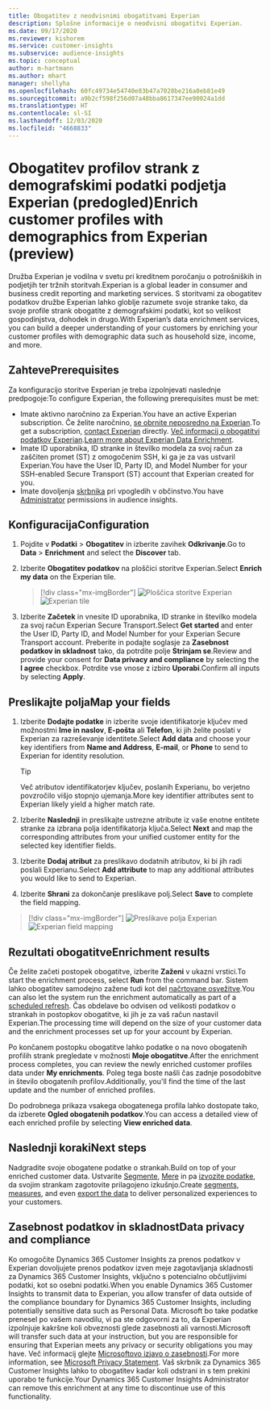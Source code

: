 ```yaml
---
title: Obogatitev z neodvisnimi obogatitvami Experian
description: Splošne informacije o neodvisni obogatitvi Experian.
ms.date: 09/17/2020
ms.reviewer: kishorem
ms.service: customer-insights
ms.subservice: audience-insights
ms.topic: conceptual
author: m-hartmann
ms.author: mhart
manager: shellyha
ms.openlocfilehash: 60fc49734e54740e83b47a7028be216a0eb81e49
ms.sourcegitcommit: a9b2cf598f256d07a48bba8617347ee90024a1dd
ms.translationtype: HT
ms.contentlocale: sl-SI
ms.lasthandoff: 12/03/2020
ms.locfileid: "4668833"
---
```

# <a name="enrich-customer-profiles-with-demographics-from-experian-preview"></a><span data-ttu-id="38705-103">Obogatitev profilov strank z demografskimi podatki podjetja Experian (predogled)</span><span class="sxs-lookup"><span data-stu-id="38705-103">Enrich customer profiles with demographics from Experian (preview)</span></span>

<span data-ttu-id="38705-104">Družba Experian je vodilna v svetu pri kreditnem poročanju o potrošniških in podjetjih ter tržnih storitvah.</span><span class="sxs-lookup"><span data-stu-id="38705-104">Experian is a global leader in consumer and business credit reporting and marketing services.</span></span> <span data-ttu-id="38705-105">S storitvami za obogatitev podatkov družbe Experian lahko globlje razumete svoje stranke tako, da svoje profile strank obogatite z demografskimi podatki, kot so velikost gospodinjstva, dohodek in drugo.</span><span class="sxs-lookup"><span data-stu-id="38705-105">With Experian’s data enrichment services, you can build a deeper understanding of your customers by enriching your customer profiles with demographic data such as household size, income, and more.</span></span>

## <a name="prerequisites"></a><span data-ttu-id="38705-106">Zahteve</span><span class="sxs-lookup"><span data-stu-id="38705-106">Prerequisites</span></span>

<span data-ttu-id="38705-107">Za konfiguracijo storitve Experian je treba izpolnjevati naslednje predpogoje:</span><span class="sxs-lookup"><span data-stu-id="38705-107">To configure Experian, the following prerequisites must be met:</span></span>

- <span data-ttu-id="38705-108">Imate aktivno naročnino za Experian.</span><span class="sxs-lookup"><span data-stu-id="38705-108">You have an active Experian subscription.</span></span> <span data-ttu-id="38705-109">Če želite naročnino, [se obrnite neposredno na Experian](https://www.experian.com/marketing-services/contact).</span><span class="sxs-lookup"><span data-stu-id="38705-109">To get a subscription, [contact Experian](https://www.experian.com/marketing-services/contact) directly.</span></span> <span data-ttu-id="38705-110">[Več informacij o obogatitvi podatkov Experian](https://www.experian.com/marketing-services/microsoft?cmpid=ems_web_mci_cdppage).</span><span class="sxs-lookup"><span data-stu-id="38705-110">[Learn more about Experian Data Enrichment](https://www.experian.com/marketing-services/microsoft?cmpid=ems_web_mci_cdppage).</span></span>
- <span data-ttu-id="38705-111">Imate ID uporabnika, ID stranke in številko modela za svoj račun za zaščiten promet (ST) z omogočenim SSH, ki ga je za vas ustvaril Experian.</span><span class="sxs-lookup"><span data-stu-id="38705-111">You have the User ID, Party ID, and Model Number for your SSH-enabled Secure Transport (ST) account that Experian created for you.</span></span>
- <span data-ttu-id="38705-112">Imate dovoljenja [skrbnika](permissions.md#administrator) pri vpogledih v občinstvo.</span><span class="sxs-lookup"><span data-stu-id="38705-112">You have [Administrator](permissions.md#administrator) permissions in audience insights.</span></span>

## <a name="configuration"></a><span data-ttu-id="38705-113">Konfiguracija</span><span class="sxs-lookup"><span data-stu-id="38705-113">Configuration</span></span>

1. <span data-ttu-id="38705-114">Pojdite v **Podatki** > **Obogatitev** in izberite zavihek **Odkrivanje**.</span><span class="sxs-lookup"><span data-stu-id="38705-114">Go to **Data** > **Enrichment** and select the **Discover** tab.</span></span>

1. <span data-ttu-id="38705-115">Izberite **Obogatitev podatkov** na ploščici storitve Experian.</span><span class="sxs-lookup"><span data-stu-id="38705-115">Select **Enrich my data** on the Experian tile.</span></span>

   > [!div class="mx-imgBorder"]
   > <span data-ttu-id="38705-116">![Ploščica storitve Experian](media/experian-tile.png "Ploščica storitve Experian")</span><span class="sxs-lookup"><span data-stu-id="38705-116">![Experian tile](media/experian-tile.png "Experian tile")</span></span>

1. <span data-ttu-id="38705-117">Izberite **Začetek** in vnesite ID uporabnika, ID stranke in številko modela za svoj račun Experian Secure Transport.</span><span class="sxs-lookup"><span data-stu-id="38705-117">Select **Get started** and enter the User ID, Party ID, and Model Number for your Experian Secure Transport account.</span></span> <span data-ttu-id="38705-118">Preberite in podajte soglasje za **Zasebnost podatkov in skladnost** tako, da potrdite polje **Strinjam se**.</span><span class="sxs-lookup"><span data-stu-id="38705-118">Review and provide your consent for **Data privacy and compliance** by selecting the **I agree** checkbox.</span></span> <span data-ttu-id="38705-119">Potrdite vse vnose z izbiro **Uporabi**.</span><span class="sxs-lookup"><span data-stu-id="38705-119">Confirm all inputs by selecting **Apply**.</span></span>

## <a name="map-your-fields"></a><span data-ttu-id="38705-120">Preslikajte polja</span><span class="sxs-lookup"><span data-stu-id="38705-120">Map your fields</span></span>

1. <span data-ttu-id="38705-121">Izberite **Dodajte podatke** in izberite svoje identifikatorje ključev med možnostmi **Ime in naslov**, **E-pošta** ali **Telefon**, ki jih želite poslati v Experian za razreševanje identitete.</span><span class="sxs-lookup"><span data-stu-id="38705-121">Select **Add data** and choose your key identifiers from **Name and Address**, **E-mail**, or **Phone** to send to Experian for identity resolution.</span></span>

   > [!TIP]
   > <span data-ttu-id="38705-122">Več atributov identifikatorjev ključev, poslanih Experianu, bo verjetno povzročilo višjo stopnjo ujemanja.</span><span class="sxs-lookup"><span data-stu-id="38705-122">More key identifier attributes sent to Experian likely yield a higher match rate.</span></span>

1. <span data-ttu-id="38705-123">Izberite **Naslednji** in preslikajte ustrezne atribute iz vaše enotne entitete stranke za izbrana polja identifikatorja ključa.</span><span class="sxs-lookup"><span data-stu-id="38705-123">Select **Next** and map the corresponding attributes from your unified customer entity for the selected key identifier fields.</span></span>

1. <span data-ttu-id="38705-124">Izberite **Dodaj atribut** za preslikavo dodatnih atributov, ki bi jih radi poslali Experianu.</span><span class="sxs-lookup"><span data-stu-id="38705-124">Select **Add attribute** to map any additional attributes you would like to send to Experian.</span></span>

1.  <span data-ttu-id="38705-125">Izberite **Shrani** za dokončanje preslikave polj.</span><span class="sxs-lookup"><span data-stu-id="38705-125">Select **Save** to complete the field mapping.</span></span>

   > [!div class="mx-imgBorder"]
   > <span data-ttu-id="38705-126">![Preslikave polja Experian](media/experian-field-mapping.png "Preslikave polja Experian")</span><span class="sxs-lookup"><span data-stu-id="38705-126">![Experian field mapping](media/experian-field-mapping.png "Experian field mapping")</span></span>

## <a name="enrichment-results"></a><span data-ttu-id="38705-127">Rezultati obogatitve</span><span class="sxs-lookup"><span data-stu-id="38705-127">Enrichment results</span></span>

<span data-ttu-id="38705-128">Če želite začeti postopek obogatitve, izberite **Zaženi** v ukazni vrstici.</span><span class="sxs-lookup"><span data-stu-id="38705-128">To start the enrichment process, select **Run** from the command bar.</span></span> <span data-ttu-id="38705-129">Sistem lahko obogatitev samodejno zažene tudi kot del [načrtovane osvežitve](system.md#schedule-tab).</span><span class="sxs-lookup"><span data-stu-id="38705-129">You can also let the system run the enrichment automatically as part of a [scheduled refresh](system.md#schedule-tab).</span></span> <span data-ttu-id="38705-130">Čas obdelave bo odvisen od velikosti podatkov o strankah in postopkov obogatitve, ki jih je za vaš račun nastavil Experian.</span><span class="sxs-lookup"><span data-stu-id="38705-130">The processing time will depend on the size of your customer data and the enrichment processes set up for your account by Experian.</span></span>

<span data-ttu-id="38705-131">Po končanem postopku obogatitve lahko podatke o na novo obogatenih profilih strank pregledate v možnosti **Moje obogatitve**.</span><span class="sxs-lookup"><span data-stu-id="38705-131">After the enrichment process completes, you can review the newly enriched customer profiles data under **My enrichments**.</span></span> <span data-ttu-id="38705-132">Poleg tega boste našli čas zadnje posodobitve in število obogatenih profilov.</span><span class="sxs-lookup"><span data-stu-id="38705-132">Additionally, you'll find the time of the last update and the number of enriched profiles.</span></span>

<span data-ttu-id="38705-133">Do podrobnega prikaza vsakega obogatenega profila lahko dostopate tako, da izberete **Ogled obogatenih podatkov**.</span><span class="sxs-lookup"><span data-stu-id="38705-133">You can access a detailed view of each enriched profile by selecting **View enriched data**.</span></span>

## <a name="next-steps"></a><span data-ttu-id="38705-134">Naslednji koraki</span><span class="sxs-lookup"><span data-stu-id="38705-134">Next steps</span></span>

<span data-ttu-id="38705-135">Nadgradite svoje obogatene podatke o strankah.</span><span class="sxs-lookup"><span data-stu-id="38705-135">Build on top of your enriched customer data.</span></span> <span data-ttu-id="38705-136">Ustvarite [Segmente](segments.md), [Mere](measures.md) in pa [izvozite podatke](export-destinations.md), da svojim strankam zagotovite prilagojeno izkušnjo.</span><span class="sxs-lookup"><span data-stu-id="38705-136">Create [segments](segments.md), [measures](measures.md), and even [export the data](export-destinations.md) to deliver personalized experiences to your customers.</span></span>

## <a name="data-privacy-and-compliance"></a><span data-ttu-id="38705-137">Zasebnost podatkov in skladnost</span><span class="sxs-lookup"><span data-stu-id="38705-137">Data privacy and compliance</span></span>

<span data-ttu-id="38705-138">Ko omogočite Dynamics 365 Customer Insights za prenos podatkov v Experian dovoljujete prenos podatkov izven meje zagotavljanja skladnosti za Dynamics 365 Customer Insights, vključno s potencialno občutljivimi podatki, kot so osebni podatki.</span><span class="sxs-lookup"><span data-stu-id="38705-138">When you enable Dynamics 365 Customer Insights to transmit data to Experian, you allow transfer of data outside of the compliance boundary for Dynamics 365 Customer Insights, including potentially sensitive data such as Personal Data.</span></span> <span data-ttu-id="38705-139">Microsoft bo take podatke prenesel po vašem navodilu, vi pa ste odgovorni za to, da Experian izpolnjuje kakršne koli obveznosti glede zasebnosti ali varnosti.</span><span class="sxs-lookup"><span data-stu-id="38705-139">Microsoft will transfer such data at your instruction, but you are responsible for ensuring that Experian meets any privacy or security obligations you may have.</span></span> <span data-ttu-id="38705-140">Več informacij glejte [Microsoftovo izjavo o zasebnosti](https://go.microsoft.com/fwlink/?linkid=396732).</span><span class="sxs-lookup"><span data-stu-id="38705-140">For more information, see [Microsoft Privacy Statement](https://go.microsoft.com/fwlink/?linkid=396732).</span></span>
<span data-ttu-id="38705-141">Vaš skrbnik za Dynamics 365 Customer Insights lahko to obogatitev kadar koli odstrani in s tem prekini uporabo te funkcije.</span><span class="sxs-lookup"><span data-stu-id="38705-141">Your Dynamics 365 Customer Insights Administrator can remove this enrichment at any time to discontinue use of this functionality.</span></span>
